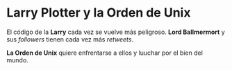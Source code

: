 # Larry Plotter y la Orden de Unix

El código de la **Larry** cada vez se vuelve más peligroso.
**Lord Ballmermort** y sus *followers* tienen cada vez más *retweets*.

**La Orden de Unix** quiere enfrentarse a ellos y luuchar por el bien del mundo.

